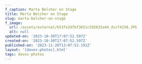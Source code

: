 ```yaml
---
f_caption: Marta Belcher on Stage
title: Marta Belcher on Stage
slug: marta-belcher-on-stage
f_image:
  url: /assets/external/653fe2dfbf3651c592632a44_dscf4150.JPG
  alt: null
updated-on: '2023-10-30T17:07:52.597Z'
created-on: '2023-10-30T17:07:52.597Z'
published-on: '2023-11-28T13:07:52.191Z'
layout: '[davos-photos].html'
tags: davos-photos
---
```



